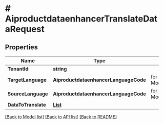 # # AiproductdataenhancerTranslateDataRequest


## Properties 


Name | Type | Description | Notes
------------ | ------------- | ------------- | -------------
**TenantId**| **string** |   | [optional]
**TargetLanguage**| **AiproductdataenhancerLanguageCode** |  for more information please, see Model/AiproductdataenhancerLanguageCode.php  | [optional]
**SourceLanguage**| **AiproductdataenhancerLanguageCode** |  for more information please, see Model/AiproductdataenhancerLanguageCode.php  | [optional]
**DataToTranslate**| [**List<AiproductdataenhancerDataToTranslate>**](AiproductdataenhancerDataToTranslate.md) |   | [optional]


[[Back to Model list]](../../README.md#models) [[Back to API list]](../../README.md#endpoints) [[Back to README]](../../README.md)

